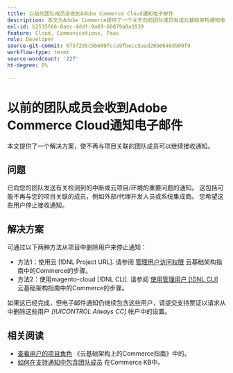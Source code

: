 ```yaml
---
title: 以前的团队成员会收到Adobe Commerce Cloud通知电子邮件
description: 本文为Adobe Commerce提供了一个关于向前团队成员发送云基础架构通知电子邮件的解决方案。
exl-id: b2535f66-8aec-4ddf-9a69-60879a0a1939
feature: Cloud, Communications, Paas
role: Developer
source-git-commit: 075f295c5b600fcca9fbecc5aad20b0640d900f9
workflow-type: tm+mt
source-wordcount: '227'
ht-degree: 0%

---
```


# 以前的团队成员会收到Adobe Commerce Cloud通知电子邮件

本文提供了一个解决方案，使不再与项目关联的团队成员可以继续接收通知。

## 问题

已向您的团队发送有关检测到的中断或云项目/环境的重要问题的通知。 这包括可能不再与您的项目关联的成员，例如外部/代理开发人员或系统集成商。 您希望这些用户停止接收通知。

## 解决方案

可通过以下两种方法从项目中删除用户来停止通知：

* 方法1：使用云 [!DNL Project URL]. 请参阅 [管理用户访问权限](https://experienceleague.adobe.com/docs/commerce-cloud-service/user-guide/project/user-access.html) 云基础架构指南中的Commerce的步骤。
* 方法2：使用magento-cloud [!DNL CLI]. 请参阅 [使用管理用户 [!DNL CLI]](https://experienceleague.adobe.com/docs/commerce-cloud-service/user-guide/project/user-access.html#manage-users-with-the-cli) 云基础架构指南中的Commerce的步骤。

如果这已经完成，但电子邮件通知仍继续包含这些用户，请提交支持票证以请求从中删除这些用户 *[!UICONTROL Always CC]* 帐户中的设置。

## 相关阅读

* [查看用户的项目角色](https://experienceleague.adobe.com/docs/commerce-cloud-service/user-guide/project/user-access.html#view-a-user的project-role) 《云基础架构上的Commerce指南》中的。
* [如何在支持通知中包含团队成员](https://experienceleague.adobe.com/docs/commerce-knowledge-base/kb/how-to/how-to-include-a-team-member-in-support-notifications.html) 在Commerce KB中。
